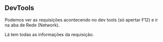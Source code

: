 ## DevTools

Podemos ver as requisições acontecendo no dev tools (só apertar F12) e ir na aba de Rede (Network).

Lá tem todas as informações da requisição.
